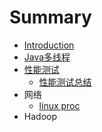 # Summary

* [Introduction](README.md)
* [Java多线程](javaduo_xian_cheng.md)
* [性能测试](xing_neng_ce_shi.md)
   * [性能测试总结](xing_neng_ce_shi_zong_jie.md)
* 网络
   * [linux proc](linux_proc.md)
* Hadoop

